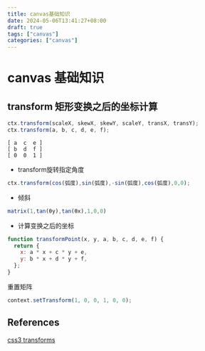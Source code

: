 ```yaml
---
title: canvas基础知识
date: 2024-05-06T13:41:27+08:00
draft: true
tags: ["canvas"]
categories: ["canvas"]
---
```


# canvas 基础知识

## transform 矩形变换之后的坐标计算

```js
ctx.transform(scaleX, skewX, skewY, scaleY, transX, transY);
ctx.transform(a, b, c, d, e, f);
```

```text
[ a  c  e ]
[ b  d  f ]
[ 0  0  1 ]
```

- transform旋转指定角度

```js
ctx.transform(cos(弧度),sin(弧度),-sin(弧度),cos(弧度),0,0);
```

- 倾斜

```js
matrix(1,tan(θy),tan(θx),1,0,0)
```

- 计算变换之后的坐标

```js
function transformPoint(x, y, a, b, c, d, e, f) {
  return {
    x: a * x + c * y + e,
    y: b * x + d * y + f,
  };
}
```

重置矩阵

```js
context.setTransform(1, 0, 0, 1, 0, 0);
```



## References

[css3 transforms](https://www.zhangxinxu.com/wordpress/2012/06/css3-transform-matrix-%E7%9F%A9%E9%98%B5/)